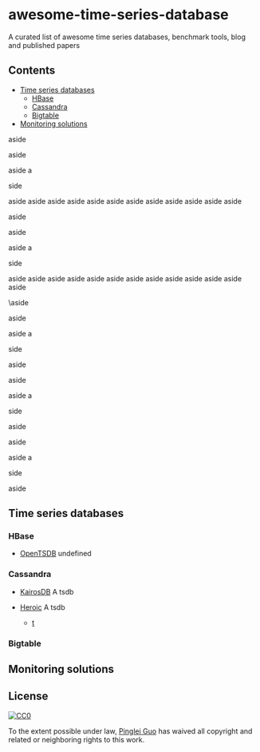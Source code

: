 # awesome-time-series-database
A curated list of awesome time series databases, benchmark tools, blog and published papers

## Contents

- [Time series databases](#time-series-database)
  - [HBase](#hbase)
  - [Cassandra](#cassandra)
  - [Bigtable](#bigtable)
- [Monitoring solutions](#monitoring-solutions)

aside

aside

aside
a

side

aside
aside
aside
aside
aside
aside
aside
aside
aside
aside
aside
aside

aside

aside

aside
a

side

aside
aside
aside
aside
aside
aside
aside
aside
aside
aside
aside
aside
aside

\aside

aside

aside
a

side

aside

aside

aside
a

side

aside

aside

aside
a

side



aside

## Time series databases

### HBase


- [OpenTSDB](http://opentsdb.net/) undefined



### Cassandra


- [KairosDB](https://kairosdb.github.io/) A tsdb



- [Heroic](https://spotify.github.io/heroic/) A tsdb
  - [t](https://www.baidu.com)


### Bigtable



## Monitoring solutions



## License

[![CC0](http://i.creativecommons.org/p/zero/1.0/88x31.png)](http://creativecommons.org/publicdomain/zero/1.0/)

To the extent possible under law, [Pinglei Guo](https://github.com/at15) has waived all copyright and related or neighboring rights to this work.
